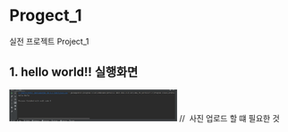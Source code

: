# Progect_1
실전 프로젝트 Project_1

## 1. hello world!! 실행화면
<img src = 'https://github.com/hankukinindaecodingmotha/Progect_1/blob/master/screenshot/%EC%BA%A1%EC%B2%98.PNG?raw=true'
     width = '300'>
// <img src = ""> 사진 업로드 할 떄 필요한 것 
